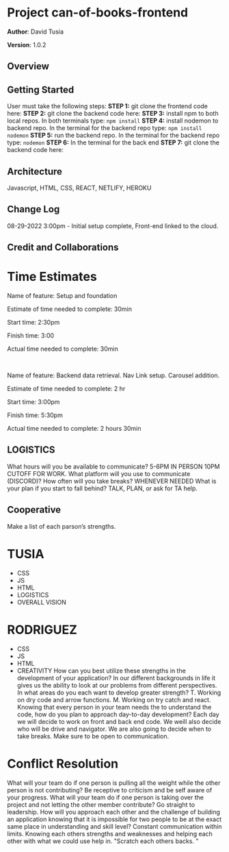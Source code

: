 # Project can-of-books-frontend

**Author**: David Tusia

**Version**: 1.0.2

## Overview
<!-- Provide a high level overview of what this application is and why you are building it, beyond the fact that it's an assignment for this class. (i.e. What's your problem domain?) -->

## Getting Started
<!-- What are the steps that a user must take in order to build this app on their own machine and get it running? -->
User must take the following steps:
**STEP 1:** git clone the frontend code here:
**STEP 2:** git clone the backend code here:
**STEP 3:** install npm to both local repos. In both terminals type: <code>npm install</code>
**STEP 4:** install nodemon to backend repo. In the terminal for the backend repo type: <code>npm install nodemon</code>
**STEP 5:** run the backend repo. In the terminal for the backend repo type: <code>nodemon</code>
**STEP 6:** In the terminal for the back end
**STEP 7:** git clone the backend code here:

## Architecture
<!-- Provide a detailed description of the application design. What technologies (languages, libraries, etc) you're using, and any other relevant design information. -->

Javascript, HTML, CSS, REACT, NETLIFY, HEROKU

## Change Log
<!-- Use this area to document the iterative changes made to your application as each feature is successfully implemented. Use time stamps. Here's an example:

01-01-2021 4:59pm - Application now has a fully-functional express server, with a GET route for the location resource. -->

08-29-2022 3:00pm - Initial setup complete, Front-end linked to the cloud.

## Credit and Collaborations
<!-- Give credit (and a link) to other people or resources that helped you build this application. -->

# Time Estimates
<!-- For each of the lab features, make an estimate of the time it will take you to complete the feature, and record your start and finish times for that feature: -->

Name of feature: Setup and foundation

Estimate of time needed to complete: 30min

Start time: 2:30pm

Finish time: 3:00

Actual time needed to complete: 30min

<br>

Name of feature: Backend data retrieval. Nav Link setup. Carousel addition.

Estimate of time needed to complete: 2 hr

Start time: 3:00pm

Finish time: 5:30pm

Actual time needed to complete: 2 hours 30min

## LOGISTICS

What hours will you be available to communicate? 5-6PM IN PERSON 10PM CUTOFF FOR WORK.
What platform will you use to communicate (DISCORD)?
How often will you take breaks? WHENEVER NEEDED
What is your plan if you start to fall behind? TALK, PLAN, or ask for TA help.

## Cooperative

Make a list of each parson’s strengths.

# TUSIA

- CSS
- JS
- HTML
- LOGISTICS
- OVERALL VISION

# RODRIGUEZ

- CSS
- JS
- HTML
- CREATIVITY
  How can you best utilize these strengths in the development of your application? In our different backgrounds in life it gives us the ability to look at our problems from different perspectives.
  In what areas do you each want to develop greater strength? T. Working on dry code and arrow functions.
  M. Working on try catch and react.
Knowing that every person in your team needs the to understand the code, how do you plan to approach day-to-day development? Each day we will decide to work on front and back end code. We weill also decide who will be drive and navigator. We are also going to decide when to take breaks. Make sure to be open to communication.

# Conflict Resolution

What will your team do if one person is pulling all the weight while the other person is not contributing? Be receptive to criticism and be self aware of your progress.
What will your team do if one person is taking over the project and not letting the other member contribute? Go straight to leadership.
How will you approach each other and the challenge of building an application knowing that it is impossible for two people to be at the exact same place in understanding and skill level?
Constant communication within limits. Knowing each others strengths and weaknesses and helping each other with what we could use help in. "Scratch each others backs. "
